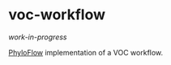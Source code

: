 # voc-workflow

*work-in-progress*

[PhyloFlow](https://github.com/jsbrittain/phyloflow) implementation of a VOC workflow.
